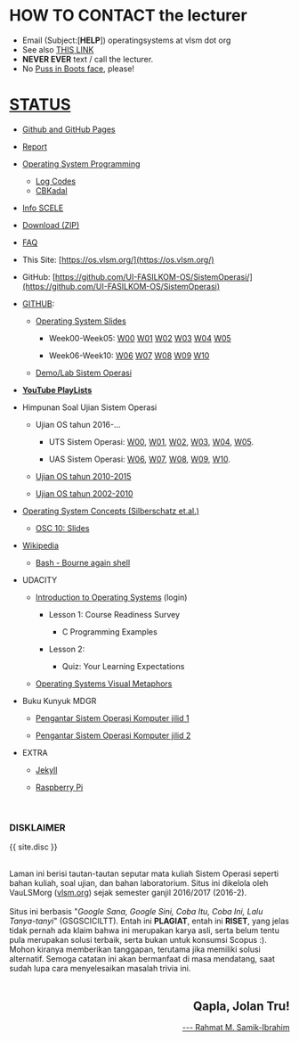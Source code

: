 ---
---

# HOW TO CONTACT the lecturer
  * Email (Subject:[**HELP**]) operatingsystems at vlsm dot org
  * See also [THIS LINK](https://rahmatm.samik-ibrahim.vlsm.org/2021/01/how-to-contact-rahmat-m-samik-ibrahim.html)
  * **NEVER EVER** text / call the lecturer.
  * No [Puss in Boots face](pib.jpg), please!

# [STATUS](/STATUS/)
  * [Github and GitHub Pages](GitHubPages/) 
  * [Report](REPORT/)
  * [Operating System Programming](https://osp4diss.vlsm.org/)
    * [Log Codes](https://osp4diss.vlsm.org/ETC/logCodes.txt)
    * [CBKadal](https://github.com/cbkadal/os211/)
  * [Info SCELE](https://scele.cs.ui.ac.id/course/view.php?id=3134)
  * [Download (ZIP)](https://github.com/UI-FASILKOM-OS/SistemOperasi/archive/master.zip)
  * [FAQ](/FAQ/)
  * This Site: [https://os.vlsm.org/](https://os.vlsm.org/)
  * GitHub: [https://github.com/UI-FASILKOM-OS/SistemOperasi/](https://github.com/UI-FASILKOM-OS/SistemOperasi)

* [GITHUB](https://github.com/):

  * [Operating System Slides](https://github.com/UI-FASILKOM-OS/SistemOperasi/tree/master/Slides/)

    * Week00-Week05:
      [W00](Slides/os00.pdf)
      [W01](Slides/os01.pdf)
      [W02](Slides/os02.pdf)
      [W03](Slides/os03.pdf)
      [W04](Slides/os04.pdf)
      [W05](Slides/os05.pdf)

    * Week06-Week10:
      [W06](Slides/os08.pdf)
      [W07](Slides/os07.pdf)
      [W08](Slides/os08.pdf)
      [W09](Slides/os09.pdf)
      [W10](Slides/os10.pdf)

  * [Demo/Lab Sistem Operasi](https://github.com/UI-FASILKOM-OS/SistemOperasi/tree/master/Demos/) 

* [**YouTube PlayLists**](/playlists/)

* Himpunan Soal Ujian Sistem Operasi

  * Ujian OS tahun 2016-...

    * UTS Sistem Operasi: [W00](http://rms46.vlsm.org/2/195.pdf), [W01](http://rms46.vlsm.org/2/196.pdf), [W02](http://rms46.vlsm.org/2/197.pdf), [W03](http://rms46.vlsm.org/2/198.pdf), [W04](http://rms46.vlsm.org/2/199.pdf), [W05](http://rms46.vlsm.org/2/200.pdf).

    * UAS Sistem Operasi: [W06](http://rms46.vlsm.org/2/201.pdf), [W07](http://rms46.vlsm.org/2/202.pdf), [W08](http://rms46.vlsm.org/2/203.pdf), [W09](http://rms46.vlsm.org/2/204.pdf), [W10](http://rms46.vlsm.org/2/205.pdf).

  * [Ujian OS tahun 2010-2015](https://rms46.vlsm.org/2/183.pdf)

  * [Ujian OS tahun 2002-2010](https://rms46.vlsm.org/1/94.pdf)

* [Operating System Concepts (Silberschatz et.al.)](http://os-book.com/)

  * [OSC 10: Slides](http://codex.cs.yale.edu/avi/os-book/OS10/slide-dir/)

* [Wikipedia](https://en.wikipedia.org/)

  * [Bash - Bourne again shell](https://en.wikipedia.org/wiki/Bash_(Unix_shell))

* UDACITY

  * [Introduction to Operating Systems](https://classroom.udacity.com/courses/ud923) (login)

    * Lesson 1: Course Readiness Survey

      * C Programming Examples

    * Lesson 2: 

      * Quiz: Your Learning Expectations

  * [Operating Systems Visual Metaphors](https://goo.gl/HaUk5g)

* Buku Kunyuk MDGR

  * [Pengantar Sistem Operasi Komputer jilid 1](https://rms46.vlsm.org/2/213.pdf)

  * [Pengantar Sistem Operasi Komputer jilid 2](https://rms46.vlsm.org/2/214.pdf)

* EXTRA

  * [Jekyll](https://jekyll.vlsm.org)

  * [Raspberry Pi](https://www.raspberrypi.org/)

<br>
<h3>DISKLAIMER</h3>

{{ site.disc }}

<br>
Laman ini berisi tautan-tautan seputar mata kuliah Sistem Operasi seperti bahan kuliah, 
soal ujian, dan bahan laboratorium. 
Situs ini dikelola oleh VauLSMorg (<a href="https://vlsm.org/">vlsm.org</a>) 
sejak semester ganjil 2016/2017 (2016-2).<br><br>
Situs ini berbasis 
"<i>Google Sana, Google Sini, Coba Itu, Coba Ini, Lalu Tanya-tanyi</i>" (GSGSCICILTT). 
Entah ini <b>PLAGIAT</b>, entah ini <b>RISET</b>, 
yang jelas tidak pernah ada klaim bahwa ini merupakan karya asli, 
serta belum tentu pula merupakan solusi terbaik, 
serta bukan untuk konsumsi Scopus :).
Mohon kiranya memberikan tanggapan,
terutama jika memiliki solusi alternatif.
Semoga catatan ini akan bermanfaat di masa mendatang,
saat sudah lupa cara menyelesaikan masalah trivia ini.<br><br>
<div style="text-align: right;">
<h2>Qapla, Jolan Tru!</h2>
<a href="http://rahmatm.samik-ibrahim.vlsm.org/2021/01/how-to-contact-rahmat-m-samik-ibrahim.html">---
Rahmat M. Samik-Ibrahim</a><br></div>
<br>

